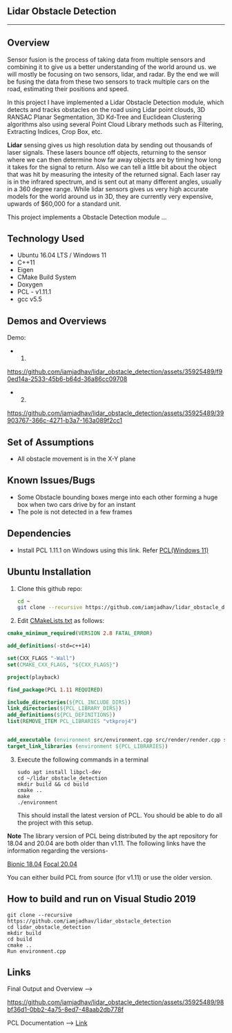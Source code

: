 ## Lidar Obstacle Detection

---

## Overview

Sensor fusion is the process of taking data from multiple sensors and combining it to give us a better understanding of the world around us. we will mostly be focusing on two sensors, lidar, and radar. By the end we will be fusing the data from these two sensors to track multiple cars on the road, estimating their positions and speed.

In this project I have implemented a Lidar Obstacle Detection module, which detects and tracks obstacles on the road using Lidar point clouds, 3D RANSAC Planar Segmentation, 3D Kd-Tree and Euclidean Clustering algorithms also using several Point Cloud Library methods such as Filtering, Extracting Indices, Crop Box, etc.

**Lidar** sensing gives us high resolution data by sending out thousands of laser signals. These lasers bounce off objects, returning to the sensor where we can then determine how far away objects are by timing how long it takes for the signal to return. Also we can tell a little bit about the object that was hit by measuring the intesity of the returned signal. Each laser ray is in the infrared spectrum, and is sent out at many different angles, usually in a 360 degree range. While lidar sensors gives us very high accurate models for the world around us in 3D, they are currently very expensive, upwards of $60,000 for a standard unit.

This project implements a Obstacle Detection module ...

## Technology Used

* Ubuntu 16.04 LTS / Windows 11
* C++11
* Eigen
* CMake Build System
* Doxygen
* PCL - v1.11.1
* gcc v5.5

## Demos and Overviews

Demo:

- 1)

https://github.com/iamjadhav/lidar_obstacle_detection/assets/35925489/f90ed14a-2533-45b6-b64d-36a86cc09708

- 2)

https://github.com/iamjadhav/lidar_obstacle_detection/assets/35925489/39903767-366c-4271-b3a7-163a089f2cc1

## Set of Assumptions 

- All obstacle movement is in the X-Y plane

## Known Issues/Bugs 

- Some Obstacle bounding boxes merge into each other forming a huge box when two cars drive by for an instant
- The pole is not detected in a few frames

## Dependencies

- Install PCL 1.11.1 on Windows using this link. Refer [PCL(Windows 11)](https://github.com/PointCloudLibrary/pcl/issues/4462)

## Ubuntu Installation

1. Clone this github repo:

   ```sh
   cd ~
   git clone --recursive https://github.com/iamjadhav/lidar_obstacle_detection
   ```

2.  Edit [CMakeLists.txt](https://github.com/udacity/lidar_obstacle_detection/blob/master/CMakeLists.txt) as follows:

   ```cmake
   cmake_minimum_required(VERSION 2.8 FATAL_ERROR)
   
   add_definitions(-std=c++14)
   
   set(CXX_FLAGS "-Wall")
   set(CMAKE_CXX_FLAGS, "${CXX_FLAGS}")
   
   project(playback)
   
   find_package(PCL 1.11 REQUIRED)
   
   include_directories(${PCL_INCLUDE_DIRS})
   link_directories(${PCL_LIBRARY_DIRS})
   add_definitions(${PCL_DEFINITIONS})
   list(REMOVE_ITEM PCL_LIBRARIES "vtkproj4")
   
   
   add_executable (environment src/environment.cpp src/render/render.cpp src/processPointClouds.cpp)
   target_link_libraries (environment ${PCL_LIBRARIES})
   ```

3. Execute the following commands in a terminal

   ```shell
   sudo apt install libpcl-dev
   cd ~/lidar_obstacle_detection
   mkdir build && cd build
   cmake ..
   make
   ./environment
   ```

   This should install the latest version of PCL. You should be able to do all the project with this setup.
   
**Note** The library version of PCL being distributed by the apt repository for 18.04 and 20.04 are both older than v1.11. The following links have the information regarding the versions-

[Bionic 18.04](https://www.ubuntuupdates.org/package/core/bionic/universe/updates/libpcl-dev)
[Focal 20.04](https://www.ubuntuupdates.org/package/core/focal/universe/base/libpcl-dev)

You can either build PCL from source (for v1.11) or use the older version.

## How to build and run on Visual Studio 2019

```
git clone --recursive https://github.com/iamjadhav/lidar_obstacle_detection
cd lidar_obstacle_detection
mkdir build
cd build
cmake ..
Run environment.cpp
```

## Links

Final Output and Overview --> 

https://github.com/iamjadhav/lidar_obstacle_detection/assets/35925489/98bf36d1-0bb2-4a75-8ed7-48aab2db778f

PCL Documentation --> [Link](https://pcl.readthedocs.io/projects/tutorials/en/latest/index.html)

